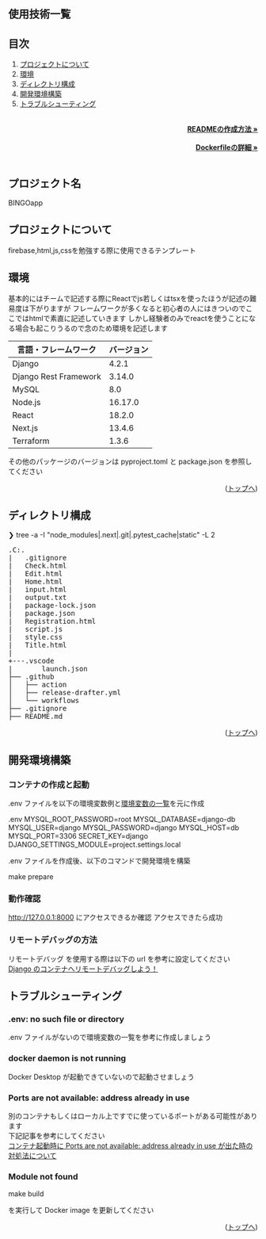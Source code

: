 <div id="top"></div>

## 使用技術一覧




</p>

## 目次

1. [プロジェクトについて](#プロジェクトについて)
2. [環境](#環境)
3. [ディレクトリ構成](#ディレクトリ構成)
4. [開発環境構築](#開発環境構築)
5. [トラブルシューティング](#トラブルシューティング)

<!-- READMEの作成方法のドキュメントのリンク -->
<br />
<div align="right">
    <a href="READMEの作成方法のリンク"><strong>READMEの作成方法 »</strong></a>
</div>
<br />
<!-- Dockerfileのドキュメントのリンク -->
<div align="right">
    <a href="Dockerfileの詳細リンク"><strong>Dockerfileの詳細 »</strong></a>
</div>
<br />
<!-- プロジェクト名を記載 -->

## プロジェクト名

BINGOapp

<!-- プロジェクトについて -->

## プロジェクトについて

 firebase,html,js,cssを勉強する際に使用できるテンプレート

<!-- プロジェクトの概要を記載 -->

## 環境

<!-- 言語、フレームワーク、ミドルウェア、インフラの一覧とバージョンを記載 -->
基本的にはチームで記述する際にReactでjs若しくはtsxを使ったほうが記述の難易度は下がりますが
フレームワークが多くなると初心者の人にはきついのでここではhtmlで素直に記述していきます
しかし経験者のみでreactを使うことになる場合も起こりうるので念のため環境を記述します

| 言語・フレームワーク  | バージョン |
| --------------------- | ---------- |
| Django                | 4.2.1      |
| Django Rest Framework | 3.14.0     |
| MySQL                 | 8.0        |
| Node.js               | 16.17.0    |
| React                 | 18.2.0     |
| Next.js               | 13.4.6     |
| Terraform             | 1.3.6      |

その他のパッケージのバージョンは pyproject.toml と package.json を参照してください

<p align="right">(<a href="#top">トップへ</a>)</p>

## ディレクトリ構成

<!-- Treeコマンドを使ってディレクトリ構成を記載 -->
❯ tree -a -I "node_modules|.next|.git|.pytest_cache|static" -L 2
<pre>
.C:.
|   .gitignore
|   Check.html
|   Edit.html
|   Home.html
|   input.html
|   output.txt
|   package-lock.json
|   package.json
|   Registration.html
|   script.js
|   style.css
|   Title.html
|   
+---.vscode
|       launch.json
├── .github
│   ├── action
│   ├── release-drafter.yml
│   └── workflows
├── .gitignore
├── README.md
</pre>


<p align="right">(<a href="#top">トップへ</a>)</p>

## 開発環境構築

<!-- コンテナの作成方法、パッケージのインストール方法など、開発環境構築に必要な情報を記載 -->

### コンテナの作成と起動

.env ファイルを以下の環境変数例と[環境変数の一覧](#環境変数の一覧)を元に作成

.env
MYSQL_ROOT_PASSWORD=root
MYSQL_DATABASE=django-db
MYSQL_USER=django
MYSQL_PASSWORD=django
MYSQL_HOST=db
MYSQL_PORT=3306
SECRET_KEY=django
DJANGO_SETTINGS_MODULE=project.settings.local


.env ファイルを作成後、以下のコマンドで開発環境を構築

make prepare

### 動作確認

http://127.0.0.1:8000 にアクセスできるか確認
アクセスできたら成功

### リモートデバッグの方法

リモートデバッグ を使用する際は以下の url を参考に設定してください<br>
[Django のコンテナへリモートデバッグしよう！](https://qiita.com/shun198/items/9e4fcb4479385217c323)

## トラブルシューティング

### .env: no such file or directory

.env ファイルがないので環境変数の一覧を参考に作成しましょう

### docker daemon is not running

Docker Desktop が起動できていないので起動させましょう

### Ports are not available: address already in use

別のコンテナもしくはローカル上ですでに使っているポートがある可能性があります
<br>
下記記事を参考にしてください
<br>
[コンテナ起動時に Ports are not available: address already in use が出た時の対処法について](https://qiita.com/shun198/items/ab6eca4bbe4d065abb8f)

### Module not found

make build

を実行して Docker image を更新してください

<p align="right">(<a href="#top">トップへ</a>)</p>
